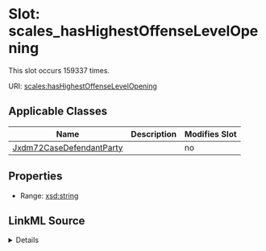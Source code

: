 

# Slot: scales_hasHighestOffenseLevelOpening




This slot occurs 159337 times.


URI: [scales:hasHighestOffenseLevelOpening](http://schemas.scales-okn.org/rdf/scales#hasHighestOffenseLevelOpening)



<!-- no inheritance hierarchy -->





## Applicable Classes

| Name | Description | Modifies Slot |
| --- | --- | --- |
| [Jxdm72CaseDefendantParty](../classes/Jxdm72CaseDefendantParty.md) |  |  no  |







## Properties

* Range: [xsd:string](http://www.w3.org/2001/XMLSchema#string)







## LinkML Source

<details>

```yaml
name: scales_hasHighestOffenseLevelOpening
from_schema: okns:scales-kg
rank: 1000
slot_uri: scales:hasHighestOffenseLevelOpening
alias: scales_hasHighestOffenseLevelOpening
domain_of:
- jxdm72_CaseDefendantParty
range: string

```
</details>